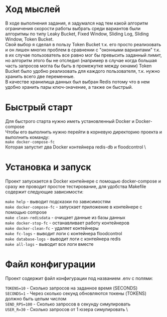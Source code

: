 # Ход мыслей
В ходе выполнения задания, я задумался над тем какой алгоритм ограничения скорости работы выбрать
среди вариантов были алгоритмы по типу Leaky Bucket, Fixed Window, Sliding Log, Sliding Window, Token Bucket. \
Свой выбор я сделал в пользу Token Bucket т.к. его просто реализовать и он лишен многих проблем в сравнении
c "оконными вариантами" т.к. в их случае пользователь все равно мог бы превысить заданный лимит, но алгоритм
этого бы не отследил (например в случае когда большая часть запросов могла бы быть в промежутке между окнами)
Token Bucket было удобно реализовать для каждого пользователя, т.к. нужно хранить всего две переменные. \
В качестве хранилища данных был выбран Redis потому что в нем удобно хранить пары ключ-значение, а также он быстрый.
# Быстрый старт
Для быстрого старта нужно иметь установленный Docker и Docker-compose \
Чтобы его выполнить нужно перейти в корневую директорию проекта и выполнить команду: \
`make docker-compose-fc`\
Которая запустит два Docker контейнера redis-db и floodcontrol \

# Установка и запуск
Проект запускается в Docker контейнере с помощью docker-compose и сразу же проводит простое тестирование, для удобства Makefile содержит следующие зависимости:

`make help` - выводит подсказки по зависимостям \
`make docker-compose-fc` - запускает приложение в контейнере с помощью compose \
`make clean-redisdata` - очищает данные из базы данных \
`make docker-stop-fc` - останавливает работу контейнеров \
`make docker-clean-fc` - удаляет контейнеры \
`make fc-logs` - выводит логи с контейнера floodcontrol \
`make database-logs` - выводит логи с контейнера redis \
`make all-logs` - выводит все логи вместе

# Файл конфигурации
Проект содержит файл конфигурации под названием .env с полями:

`TOKENS=10` - Сколько запросов на заданное время (SECONDS) \
`SECONDS=1` -  Через сколько секунд обновляются токены (TOKENS) должно быть целым числом \
`SEND_RPS=100` -  Сколько запросов в секунду симулировать \
`USER_R=30` -  Сколько запросов от 1 юзера симулировать \
